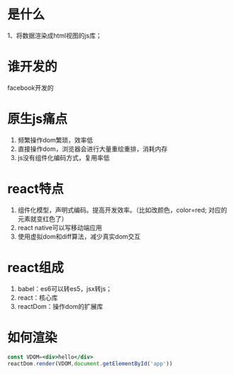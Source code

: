 # 是什么
1、将数据渲染成html视图的js库；

# 谁开发的
facebook开发的

# 原生js痛点
1. 频繁操作dom繁琐，效率低
2. 直接操作dom，浏览器会进行大量重绘重排，消耗内存
3. js没有组件化编码方式，复用率低

# react特点
1. 组件化模型，声明式编码。提高开发效率。（比如改颜色，color=red; 对应的元素就变红色了）
2. react native可以写移动端应用
3. 使用虚拟dom和diff算法，减少真实dom交互

# react组成
1. babel：es6可以转es5，jsx转js；
2. react：核心库
3. reactDom：操作dom的扩展库

# 如何渲染
```jsx
const VDOM=<div>hello</div>
reactDom.render(VDOM,document.getElementById('app'))
```

